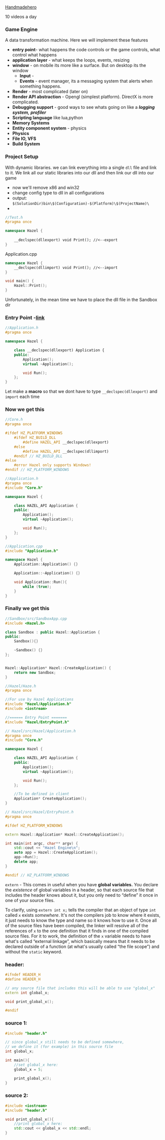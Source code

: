 [Handmadehero](https://www.youtube.com/user/handmadeheroarchive/playlists)

10 videos a day

### Game Engine

A data transformation machine. Here we will implement these features

* **entry point**- what happens the code controls or the game controls, what control what happens
* **application layer** - what keeps the loops, events, resizing
* **window** - on mobile its more like a surface. But on desktop its the window
  * **Input** - 
  * **Events** - event manager, its a messaging system that alerts when something happens.
* **Render** - most complicated (later on)
* **Render API abstraction** - Opengl (simplest platform). DirectX is more complicated.
* **Debugging support** - good ways to see whats going on like a ***logging system,*** ***profiler***
* **Scripting language** like lua,python
* **Memory Systems**
* **Entity component system** - physics
* **Physics**
* **File IO, VFS**
* **Build System**





### Project Setup

With dynamic libraries. we can link everything into a single `dll` file and link to it. We link all our static libraries into our dll and then link our dll into our game

* now we'll remove x86 and win32
* change config type to dll in all configurations
* output: `$(SolutionDir)bin\$(Configuration)-$(Platform)\$(ProjectName)\`
* 





```cpp
//Test.h
#pragma once

namespace Hazel {
	
	__declspec(dllexport) void Print(); //<--export
}
```

Application.cpp

```cpp
namespace Hazel {
	__declspec(dllimport) void Print(); //<--import
}

void main() {
	Hazel::Print();
}
```

Unfortunately, in the mean time we have to place the dll file in the Sandbox dir



### Entry Point -[link](https://www.youtube.com/watch?v=meARMOmTLgE&list=PLlrATfBNZ98dC-V-N3m0Go4deliWHPFwT&index=5)

```cpp
//Application.h
#pragma once

namespace Hazel {

	class __declspec(dllexport) Application {
	public:
		Application();
		virtual ~Application();

		void Run();
	};
}

```

Let make a **macro** so that we dont have to type `__declspec(dllexport)` and `import` each time



### Now we get this

```cpp
//Core.h
#pragma once

#ifdef HZ_PLATFORM_WINDOWS
	#ifdef HZ_BUILD_DLL
		#define HAZEL_API __declspec(dllexport)
	#else
		#define HAZEL_API __declspec(dllimport)
	#endif // HZ_BUILD_DLL
#else
	#error Hazel only supports Windows!
#endif // HZ_PLATFORM_WINDOWS
```

```cpp
//Application.h
#pragma once
#include "Core.h"

namespace Hazel {

	class HAZEL_API Application {
	public:
		Application();
		virtual ~Application();

		void Run();
	};
}
```

```c++
//Application.cpp
#include "Application.h"

namespace Hazel {
	Application::Application() {}

	Application::~Application() {}

	void Application::Run(){
		while (true);
	}
}
```



### Finally we get this

```cpp
//Sandbox/src/SandboxApp.cpp
#include <Hazel.h>

class Sandbox : public Hazel::Application {
public:
	Sandbox(){}

	~Sandbox() {}
};


Hazel::Application* Hazel::CreateApplication() {
	return new Sandbox;
}
```

```cpp
//Hazel/Haze.h
#pragma once

//For use by Hazel Applications
#include "Hazel/Application.h"
#include <iostream>

//====== Entry Point =======
#include "Hazel/EntryPoint.h"
```

```cpp
// Hazel/src/Hazel/Application.h
#pragma once
#include "Core.h"

namespace Hazel {

	class HAZEL_API Application {
	public:
		Application();
		virtual ~Application();

		void Run();
	};

	//To be defined in client
	Application* CreateApplication();
}
```

```cpp
// Hazel/src/Hazel/EntryPoint.h
#pragma once

#ifdef HZ_PLATFORM_WINDOWS

extern Hazel::Application* Hazel::CreateApplication();

int main(int argc, char** argv) {
	std::cout << "Hazel Engine\n";
	auto app = Hazel::CreateApplication();
	app->Run();
	delete app;
}

#endif // HZ_PLATFORM_WINDOWS
```

`extern` - This comes in useful when you have **global variables.** You declare the *existence* of global variables in a header, so that each source file that includes the header knows about it, but you only need to “define” it once in one of your source files.

To clarify, using `extern int x;` tells the compiler that an object of type `int` called `x` exists *somewhere*. It's not the compilers job to know where it exists, it just needs to know the type and name so it knows how to use it. Once all of the source files have been compiled, the linker will resolve all of the references of `x` to the one definition that it finds in one of the compiled source files. For it to work, the definition of the `x` variable needs to have what's called “external linkage”, which basically means that it needs to be declared outside of a function (at what's usually called “the file scope”) and without the `static` keyword.

### header:

```cpp
#ifndef HEADER_H
#define HEADER_H

// any source file that includes this will be able to use "global_x"
extern int global_x;

void print_global_x();

#endif
```

### source 1:

```cpp
#include "header.h"

// since global_x still needs to be defined somewhere,
// we define it (for example) in this source file
int global_x;

int main(){
    //set global_x here:
    global_x = 5;

    print_global_x();
}
```

### source 2:

```cpp
#include <iostream>
#include "header.h"

void print_global_x(){
    //print global_x here:
    std::cout << global_x << std::endl;
}
```